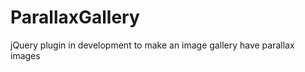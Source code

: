 ParallaxGallery
===============

jQuery plugin in development to make an image gallery have parallax images
